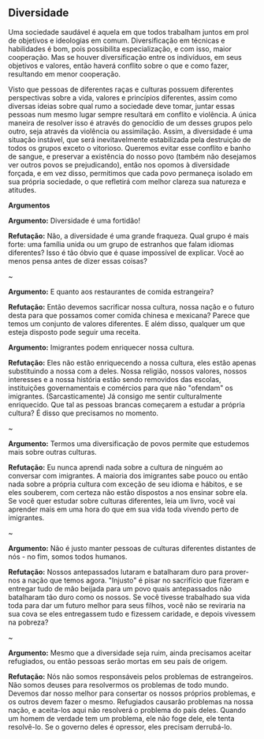 ## Diversidade

Uma sociedade saudável é aquela em que todos trabalham juntos em prol de objetivos e ideologias em comum. Diversificação em técnicas e habilidades é bom, pois possibilita especialização, e com isso, maior cooperação. Mas se houver diversificação entre os indivíduos, em seus objetivos e valores, então haverá conflito sobre o que e como fazer, resultando em menor cooperação.

Visto que pessoas de diferentes raças e culturas possuem diferentes perspectivas sobre a vida, valores e princípios diferentes, assim como diversas ideias sobre qual rumo a sociedade deve tomar, juntar essas pessoas num mesmo lugar sempre resultará em conflito e violência. A única maneira de resolver isso é através do genocídio de um desses grupos pelo outro, seja através da violência ou assimilação. Assim, a diversidade é uma situação instável, que será inevitavelmente estabilizada pela destruição de todos os grupos exceto o vitorioso. Queremos evitar esse conflito e banho de sangue, e preservar a existência do nosso povo (também não desejamos ver outros povos se prejudicando), então nos opomos à diversidade forçada, e em vez disso, permitimos que cada povo permaneça isolado em sua própria sociedade, o que refletirá com melhor clareza sua natureza e atitudes.

**Argumentos**

**Argumento:** Diversidade é uma fortidão!

**Refutação:** Não, a diversidade é uma grande fraqueza. Qual grupo é mais forte: uma família unida ou um grupo de estranhos que falam idiomas diferentes? Isso é tão óbvio que é quase impossível de explicar. Você ao menos pensa antes de dizer essas coisas?

~

**Argumento:** E quanto aos restaurantes de comida estrangeira?

**Refutação:** Então devemos sacrificar nossa cultura, nossa nação e o futuro desta para que possamos comer comida chinesa e mexicana? Parece que temos um conjunto de valores diferentes. E além disso, qualquer um que esteja disposto pode seguir uma receita.

**Argumento:** Imigrantes podem enriquecer nossa cultura.

**Refutação:** Eles não estão enriquecendo a nossa cultura, eles estão apenas substituindo a nossa com a deles. Nossa religião, nossos valores, nossos interesses e a nossa história estão sendo removidos das escolas, instituições governamentais e comércios para que não "ofendam" os imigrantes. (Sarcasticamente) Já consigo me sentir culturalmente enriquecido. Que tal as pessoas brancas começarem a estudar a própria cultura? É disso que precisamos no momento.

~

**Argumento:** Termos uma diversificação de povos permite que estudemos mais sobre outras culturas.

**Refutação:** Eu nunca aprendi nada sobre a cultura de ninguém ao conversar com imigrantes. A maioria dos imigrantes sabe pouco ou então nada sobre a própria cultura com exceção de seu idioma e hábitos, e se eles souberem, com certeza não estão dispostos a nos ensinar sobre ela. Se você quer estudar sobre culturas diferentes, leia um livro, você vai aprender mais em uma hora do que em sua vida toda vivendo perto de imigrantes.

~

**Argumento:** Não é justo manter pessoas de culturas diferentes distantes de nós - no fim, somos todos humanos.

**Refutação:** Nossos antepassados lutaram e batalharam duro para prover-nos a nação que temos agora. "Injusto" é pisar no sacrifício que fizeram e entregar tudo de mão beijada para um povo quais antepassados não batalharam tão duro como os nossos. Se você tivesse trabalhado sua vida toda para dar um futuro melhor para seus filhos, você não se reviraria na sua cova se eles entregassem tudo e fizessem caridade, e depois vivessem na pobreza?

~

**Argumento:** Mesmo que a diversidade seja ruim, ainda precisamos aceitar refugiados, ou então pessoas serão mortas em seu país de origem.

**Refutação:** Nós não somos responsáveis pelos problemas de estrangeiros. Não somos deuses para resolvermos os problemas de todo mundo. Devemos dar nosso melhor para consertar os nossos próprios problemas, e os outros devem fazer o mesmo. Refugiados causarão problemas na nossa nação, e aceita-los aqui não resolverá o problema do país deles. Quando um homem de verdade tem um problema, ele não foge dele, ele tenta resolvê-lo. Se o governo deles é opressor, eles precisam derrubá-lo.
